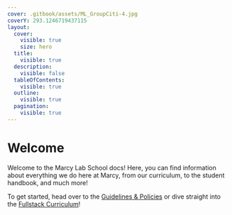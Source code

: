 ```yaml
---
cover: .gitbook/assets/ML_GroupCiti-4.jpg
coverY: 293.1246719437115
layout:
  cover:
    visible: true
    size: hero
  title:
    visible: true
  description:
    visible: false
  tableOfContents:
    visible: true
  outline:
    visible: true
  pagination:
    visible: true
---
```


# Welcome

Welcome to the Marcy Lab School docs! Here, you can find information about everything we do here at Marcy, from our curriculum, to the student handbook, and much more!

To get started, head over to the [Guidelines & Policies](guidelines-and-policies/) or dive straight into the [Fullstack Curriculum](fullstack-curriculum/)!
